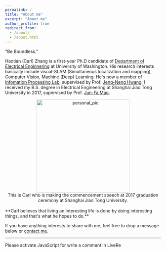 ```yaml
---
permalink: /
title: "About me"
excerpt: "About me"
author_profile: true
redirect_from: 
  - /about/
  - /about.html
---
```


"Be Boundless."

Haotian (Carl) Zhang is a first-year Ph.D candidate of [Department of Electrical Enginnering](http://www.ee.washington.edu/) at University of Washington. His research interests basically include visual-SLAM (Simultaneous localization and mapping), Computer Vision, Machine (Deep) Learning. He's now a member of [Infomation Processing Lab](http://allison.ee.washington.edu/index.htm), supervised by Prof. [Jenq-Neng Hwang](http://allison.ee.washington.edu/hwang/). I received my B.S. degree in Electrical Engineering at Shanghai Jiao Tong University in 2017, supervised by Prof. [Jun-Fa Mao](http://english.seiees.sjtu.edu.cn/english/detail/842_765.htm).

<div align="center">
<img src="https://github.com/Haotian-Zhang/haotian-zhang.github.io/raw/master/images/personl_pic.jpg" height="300px" alt="personal_pic" > 
</div>
<center>This is Carl who is making the commencement speech at  2017 graduation ceremony at Shanghai Jiao Tong University.</center>
<br />
**Carl believes that living an interesting life is done by doing interesting things, and that's what he hopes to do.**

If you have anything interests to share with me, feel free to drop a message below or [contact me](haotiz@uw.edu).

<hr>
<!-- LiveRe City install code -->
<div id="lv-container" data-id="city" data-uid="MTAyMC8zNjQ3MC8xMzAwNQ==">
    <script type="text/javascript">
   (function(d, s) {
       var j, e = d.getElementsByTagName(s)[0];

       if (typeof LivereTower === 'function') { return; }

       j = d.createElement(s);
       j.src = 'https://cdn-city.livere.com/js/embed.dist.js';
       j.async = true;

       e.parentNode.insertBefore(j, e);
   })(document, 'script');
    </script>
<noscript> Please activate JavaScript for write a comment in LiveRe</noscript>
</div>
<!-- completed City install code -->